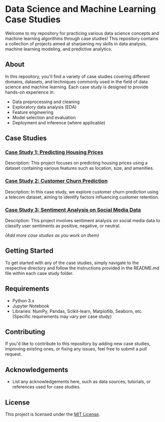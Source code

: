# Data Science and Machine Learning Case Studies

Welcome to my repository for practicing various data science concepts and machine learning algorithms through case studies! This repository contains a collection of projects aimed at sharpening my skills in data analysis, machine learning modeling, and predictive analytics.

## About

In this repository, you'll find a variety of case studies covering different domains, datasets, and techniques commonly used in the field of data science and machine learning. Each case study is designed to provide hands-on experience in:

- Data preprocessing and cleaning
- Exploratory data analysis (EDA)
- Feature engineering
- Model selection and evaluation
- Deployment and inference (where applicable)


## Case Studies

### [Case Study 1: Predicting Housing Prices](link_to_case_study_1)

Description: This project focuses on predicting housing prices using a dataset containing various features such as location, size, and amenities.

### [Case Study 2: Customer Churn Prediction](link_to_case_study_2)

Description: In this case study, we explore customer churn prediction using a telecom dataset, aiming to identify factors influencing customer retention.

### [Case Study 3: Sentiment Analysis on Social Media Data](link_to_case_study_3)

Description: This project involves sentiment analysis on social media data to classify user sentiments as positive, negative, or neutral.

_(Add more case studies as you work on them)_

## Getting Started

To get started with any of the case studies, simply navigate to the respective directory and follow the instructions provided in the README.md file within each case study folder.

## Requirements

- Python 3.x
- Jupyter Notebook
- Libraries: NumPy, Pandas, Scikit-learn, Matplotlib, Seaborn, etc. (Specific requirements may vary per case study)

## Contributing

If you'd like to contribute to this repository by adding new case studies, improving existing ones, or fixing any issues, feel free to submit a pull request.

## Acknowledgements

- List any acknowledgements here, such as data sources, tutorials, or references used for case studies.

## License

This project is licensed under the [MIT License](LICENSE).


